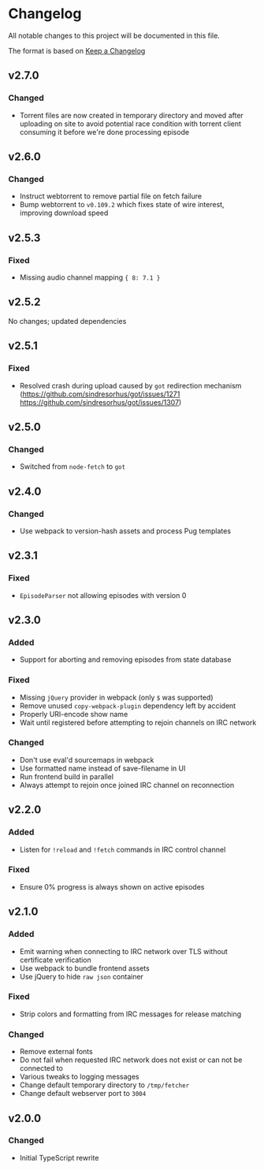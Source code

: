 # Changelog
All notable changes to this project will be documented in this file.

The format is based on [Keep a Changelog](https://keepachangelog.com/en/1.0.0/)

## v2.7.0
### Changed
- Torrent files are now created in temporary directory and moved after uploading on site
to avoid potential race condition with torrent client consuming it before we're done
processing episode

## v2.6.0
### Changed
- Instruct webtorrent to remove partial file on fetch failure
- Bump webtorrent to `v0.109.2` which fixes state of wire interest, improving download speed

## v2.5.3
### Fixed
- Missing audio channel mapping `{ 8: 7.1 }`

## v2.5.2

No changes; updated dependencies

## v2.5.1
### Fixed
- Resolved crash during upload caused by `got` redirection mechanism
(https://github.com/sindresorhus/got/issues/1271 https://github.com/sindresorhus/got/issues/1307)

## v2.5.0
### Changed
- Switched from `node-fetch` to `got`

## v2.4.0
### Changed
- Use webpack to version-hash assets and process Pug templates

## v2.3.1
### Fixed
- `EpisodeParser` not allowing episodes with version 0

## v2.3.0
### Added
- Support for aborting and removing episodes from state database

### Fixed
- Missing `jQuery` provider in webpack (only `$` was supported)
- Remove unused `copy-webpack-plugin` dependency left by accident
- Properly URI-encode show name
- Wait until registered before attempting to rejoin channels on IRC network

### Changed
- Don't use eval'd sourcemaps in webpack
- Use formatted name instead of save-filename in UI
- Run frontend build in parallel
- Always attempt to rejoin once joined IRC channel on reconnection

## v2.2.0
### Added
- Listen for `!reload` and `!fetch` commands in IRC control channel

### Fixed
- Ensure 0% progress is always shown on active episodes

## v2.1.0
### Added
- Emit warning when connecting to IRC network over TLS without certificate verification
- Use webpack to bundle frontend assets
- Use jQuery to hide `raw json` container

### Fixed
- Strip colors and formatting from IRC messages for release matching

### Changed
- Remove external fonts
- Do not fail when requested IRC network does not exist or can not be connected to
- Various tweaks to logging messages
- Change default temporary directory to `/tmp/fetcher`
- Change default webserver port to `3004`

## v2.0.0
### Changed
- Initial TypeScript rewrite
